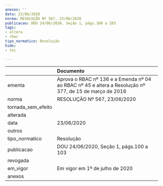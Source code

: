```yaml
---
anexos: ''
data: 23/06/2020
norma: RESOLUÇÃO Nº 567, 23/06/2020
publicacao: DOU 24/06/2020, Seção 1, págs.100 a 103
tags:
- altera
- rbac
tipo_normatico: Resolução
hide: 
- toc 
 
---
```


|                    | Documento                                                                                               |
|:-------------------|:--------------------------------------------------------------------------------------------------------|
| ementa             | Aprova o RBAC nº 136 e a Emenda nº 04 ao RBAC nº 45 e altera a Resolução nº 377, de 15 de março de 2016 |
| norma              | RESOLUÇÃO Nº 567, 23/06/2020                                                                            |
| tornada_sem_efeito |                                                                                                         |
| alterada           |                                                                                                         |
| data               | 23/06/2020                                                                                              |
| outros             |                                                                                                         |
| tipo_normatico     | Resolução                                                                                               |
| publicacao         | DOU 24/06/2020, Seção 1, págs.100 a 103                                                                 |
| revogada           |                                                                                                         |
| em_vigor           | Em vigor em 1º de julho de 2020                                                                         |
| anexos             |                                                                                                         |
